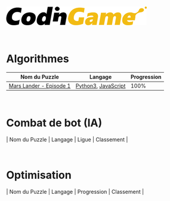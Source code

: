 [![CodinGame](/CodinGame.png)](https://www.codingame.com/ "CodinGame")

<br>

# Algorithmes
| Nom du Puzzle                                                                         | Langage             | Progression |
|---------------------------------------------------------------------------------------|---------------------|-------------|
| [Mars Lander - Episode 1](https://www.codingame.com/training/easy/mars-lander-episode-1) | [Python3](https://github.com/ScrimaliAnthony/CodinGame/tree/main/Mars%20Lander%20-%20Episode%201/Python), [JavaScript](https://github.com/ScrimaliAnthony/CodinGame/blob/main/Mars%20Lander%20-%20Episode%201/JavaScript/mars_lander_Episode-1.js) |    100%     |
<br>

# Combat de bot (IA)
| Nom du Puzzle | Langage | Ligue | Classement |

<br>

# Optimisation
| Nom du Puzzle | Langage | Progression | Classement |
